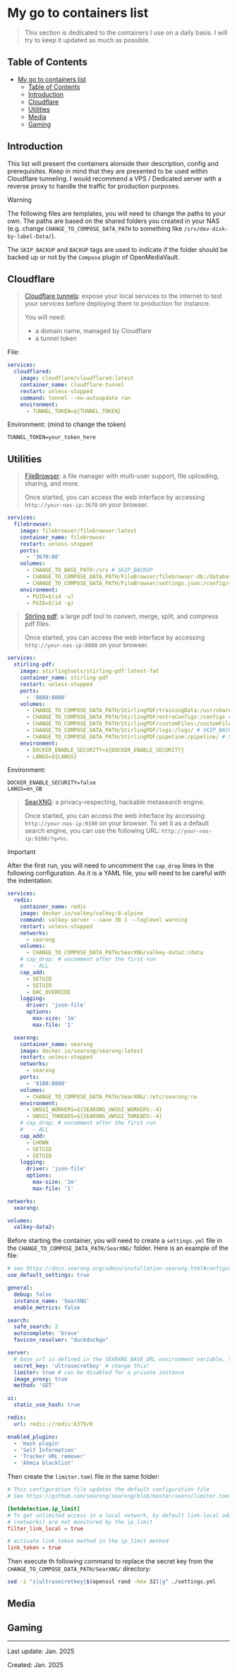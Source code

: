 # My go to containers list

> This section is dedicated to the containers I use on a daily basis. I will try to keep it updated as much as possible.

## Table of Contents

- [My go to containers list](#my-go-to-containers-list)
  - [Table of Contents](#table-of-contents)
  - [Introduction](#introduction)
  - [Cloudflare](#cloudflare)
  - [Utilities](#utilities)
  - [Media](#media)
  - [Gaming](#gaming)

## Introduction

This list will present the containers alonside their description, config and prerequisites. Keep in mind that they are presented to be used within Cloudflare tunneling. I would recommend a VPS / Dedicated server with a reverse proxy to handle the traffic for production purposes.

> [!WARNING]
> The following files are templates, you will need to change the paths to your own. The paths are based on the shared folders you created in your NAS (e.g. change `CHANGE_TO_COMPOSE_DATA_PATH` to something like `/srv/dev-disk-by-label-Data/`).
>
> The `SKIP_BACKUP` and `BACKUP` tags are used to indicate if the folder should be backed up or not by the `Compose` plugin of OpenMediaVault.

## Cloudflare

> [Cloudflare tunnels](https://developers.cloudflare.com/cloudflare-one/connections/connect-networks/): expose your local services to the internet to test your services before deploying them to production for instance.
>
> You will need:
>
> - a domain name, managed by Cloudflare
> - a tunnel token

File:

```yaml
services:
  cloudflared:
    image: cloudflare/cloudflared:latest
    container_name: cloudflare-tunnel
    restart: unless-stopped
    command: tunnel --no-autoupdate run
    environment:
      - TUNNEL_TOKEN=${TUNNEL_TOKEN}
```

Environment: (mind to change the token)

```plaintext
TUNNEL_TOKEN=your_token_here
```

## Utilities

> [FileBrowser](https://filebrowser.org/): a file manager with multi-user support, file uploading, sharing, and more.
>
> Once started, you can access the web interface by accessing `http://your-nas-ip:3670` on your browser.

```yaml
services:
  filebrowser:
    image: filebrowser/filebrowser:latest
    container_name: filebrowser
    restart: unless-stopped
    ports:
      - '3670:80'
    volumes:
      - CHANGE_TO_BASE_PATH:/srv # SKIP_BACKUP
      - CHANGE_TO_COMPOSE_DATA_PATH/FileBrowser/filebrowser.db:/database/filebrowser.db # SKIP_BACKUP
      - CHANGE_TO_COMPOSE_DATA_PATH/FileBrowser/settings.json:/config/settings.json # BACKUP
    environment:
      - PUID=$(id -u)
      - PGID=$(id -g)
```

> [Stirling pdf](https://www.stirlingpdf.com/): a large pdf tool to convert, merge, split, and compress pdf files.
>
> Once started, you can access the web interface by accessing `http://your-nas-ip:8888` on your browser.

```yaml
services:
  stirling-pdf:
    image: stirlingtools/stirling-pdf:latest-fat
    container_name: stirling-pdf
    restart: unless-stopped
    ports:
      - '8888:8080'
    volumes:
      - CHANGE_TO_COMPOSE_DATA_PATH/StirlingPDF/trainingData:/usr/share/tessdata # SKIP_BACKUP
      - CHANGE_TO_COMPOSE_DATA_PATH/StirlingPDF/extraConfigs:/configs # SKIP_BACKUP
      - CHANGE_TO_COMPOSE_DATA_PATH/StirlingPDF/customFiles:/customFiles/ # SKIP_BACKUP
      - CHANGE_TO_COMPOSE_DATA_PATH/StirlingPDF/logs:/logs/ # SKIP_BACKUP
      - CHANGE_TO_COMPOSE_DATA_PATH/StirlingPDF/pipeline:/pipeline/ # SKIP_BACKUP
    environment:
      - DOCKER_ENABLE_SECURITY=${DOCKER_ENABLE_SECURITY}
      - LANGS=${LANGS}
```

Environment:

```plaintext
DOCKER_ENABLE_SECURITY=false
LANGS=en_GB
```

> [SearXNG](https://docs.searxng.org/): a privacy-respecting, hackable metasearch engine.
>
> Once started, you can access the web interface by accessing `http://your-nas-ip:9100` on your browser. To set it as a default search engine, you can use the following URL: `http://your-nas-ip:9100/?q=%s`.

> [!IMPORTANT]
> After the first run, you will need to uncomment the `cap_drop` lines in the following configuration. As it is a YAML file, you will need to be careful with the indentation.

```yaml
services:
  redis:
    container_name: redis
    image: docker.io/valkey/valkey:8-alpine
    command: valkey-server --save 30 1 --loglevel warning
    restart: unless-stopped
    networks:
      - searxng
    volumes:
      - CHANGE_TO_COMPOSE_DATA_PATH/SearXNG/valkey-data2:/data
    # cap_drop: # uncomment after the first run
    #   - ALL
    cap_add:
      - SETGID
      - SETUID
      - DAC_OVERRIDE
    logging:
      driver: 'json-file'
      options:
        max-size: '1m'
        max-file: '1'

  searxng:
    container_name: searxng
    image: docker.io/searxng/searxng:latest
    restart: unless-stopped
    networks:
      - searxng
    ports:
      - '9100:8080'
    volumes:
      - CHANGE_TO_COMPOSE_DATA_PATH/SearXNG/:/etc/searxng:rw
    environment:
      - UWSGI_WORKERS=${SEARXNG_UWSGI_WORKERS:-4}
      - UWSGI_THREADS=${SEARXNG_UWSGI_THREADS:-4}
    # cap_drop: # uncomment after the first run
    #   - ALL
    cap_add:
      - CHOWN
      - SETGID
      - SETUID
    logging:
      driver: 'json-file'
      options:
        max-size: '1m'
        max-file: '1'

networks:
  searxng:

volumes:
  valkey-data2:
```

Before starting the container, you will need to create a `settings.yml` file in the `CHANGE_TO_COMPOSE_DATA_PATH/SearXNG/` folder. Here is an example of the file:

```yaml
# see https://docs.searxng.org/admin/installation-searxng.html#configuration
use_default_settings: true

general:
  debug: false
  instance_name: 'SearXNG'
  enable_metrics: false

search:
  safe_search: 2
  autocomplete: 'brave'
  favicon_resolver: "duckduckgo"

server:
  # base_url is defined in the SEARXNG_BASE_URL environment variable, see .env and docker-compose.yml
  secret_key: 'ultrasecretkey' # change this!
  limiter: true # can be disabled for a private instance
  image_proxy: true
  method: 'GET'

ui:
  static_use_hash: true

redis:
  url: redis://redis:6379/0

enabled_plugins:
  - 'Hash plugin'
  - 'Self Information'
  - 'Tracker URL remover'
  - 'Ahmia blacklist'
```

Then create the `limiter.toml` file in the same folder:

```toml
# This configuration file updates the default configuration file
# See https://github.com/searxng/searxng/blob/master/searx/limiter.toml

[botdetection.ip_limit]
# To get unlimited access in a local network, by default link-local addresses
# (networks) are not monitored by the ip_limit
filter_link_local = true

# activate link_token method in the ip_limit method
link_token = true
```

Then execute th following command to replace the secret key from the `CHANGE_TO_COMPOSE_DATA_PATH/SearXNG/` directory:

```bash
sed -i "s|ultrasecretkey|$(openssl rand -hex 32)|g" ./settings.yml
```

## Media

## Gaming

---

Last update: Jan. 2025

Created: Jan. 2025

